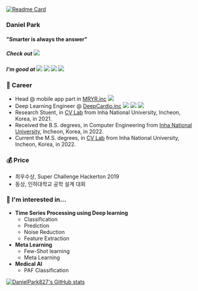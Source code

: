 [![Readme Card](https://github-readme-stats.vercel.app/api/pin/?username=DanielPark827&repo=github-readme-stats)](https://github.com/DanielPark827/CoffeeGuy827)
### **Daniel Park** 
#### "Smarter is always the answer"

##### Check out <a href="https://box-world.tistory.com/" target="_blank"><img src="https://img.shields.io/badge/My Blog-FF5722?style=flat-square&logo=Blogger&logoColor=white"/></a>

##### I'm good at <a href="" target="_blank"><img src="https://img.shields.io/badge/Python-3776AB?style=flat-square&logo=Python&logoColor=white"/></a> <a href="" target="_blank"><img src="https://img.shields.io/badge/TensorFlow-FF6F00?style=flat-square&logo=TensorFlow&logoColor=white"/></a> <a href="" target="_blank"><img src="https://img.shields.io/badge/PyTorch-EE4C2C?style=flat-square&logo=PyTorch&logoColor=white"/></a> <a href="https://box-world.tistory.com/" target="_blank"><img src="https://img.shields.io/badge/Flutter-02569B?style=flat-square&logo=Flutter&logoColor=white"/></a>

### 🔭 Career

+ Head @ mobile app part in [MRYR.inc](http://nbnbapp.com/) <a href="https://box-world.tistory.com/" target="_blank"><img src="https://img.shields.io/badge/Flutter-02569B?style=flat-square&logo=Flutter&logoColor=white"/></a>
+ Deep Learning Engineer @ [DeepCardio.inc](https://www.deepcardio.net/) <a href="" target="_blank"><img src="https://img.shields.io/badge/Python-3776AB?style=flat-square&logo=Python&logoColor=white"/></a> <a href="" target="_blank"><img src="https://img.shields.io/badge/TensorFlow-FF6F00?style=flat-square&logo=TensorFlow&logoColor=white"/></a> <a href="" target="_blank"><img src="https://img.shields.io/badge/PyTorch-EE4C2C?style=flat-square&logo=PyTorch&logoColor=white"/></a>
+ Research Stuent, in [CV Lab](http://imageinfo.inha.ac.kr/) from Inha National University, Incheon, Korea, in 2021.
+ Received the B.S. degrees, in Computer Engineering from [Inha National University](https://www.inha.ac.kr/kr/index.do), Incheon, Korea, in 2022.
+ Current the M.S. degrees, in [CV Lab](http://imageinfo.inha.ac.kr/) from Inha National University, Incheon, Korea, in 2022.

### 💰 Price

+ 최우수상, Super Challenge Hackerton 2019
+ 동상, 인하대학교 공학 설계 대회

### 🌱 I'm interested in...

+ **Time Series Processing using Deep learning**
  - Classification
  - Prediction
  - Noise Reduction
  - Feature Extraction
+ **Meta Learning**
  - Few-Shot learning
  - Meta Learning
+ **Medical AI**
  - PAF Classification

  
[![DanielPark827's GitHub stats](https://github-readme-stats.vercel.app/api?username=DanielPark827)](https://github.com/anuraghazra/github-readme-stats)




<!--
**DanielPark827/DanielPark827** is a ✨ _special_ ✨ repository because its `README.md` (this file) appears on your GitHub profile.

Here are some ideas to get you started:

- 🔭 I’m currently working on ...
- 🌱 I’m currently learning ...
- 👯 I’m looking to collaborate on ...
- 🤔 I’m looking for help with ...
- 💬 Ask me about ...
- 📫 How to reach me: ...
- 😄 Pronouns: ...
- ⚡ Fun fact: ...
-->
